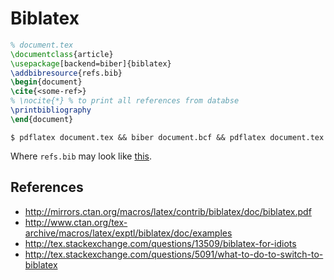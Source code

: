 # Biblatex

```tex
% document.tex
\documentclass{article}
\usepackage[backend=biber]{biblatex}
\addbibresource{refs.bib}
\begin{document}
\cite{<some-ref>}
% \nocite{*} % to print all references from databse
\printbibliography
\end{document}
```

```
$ pdflatex document.tex && biber document.bcf && pdflatex document.tex
```

Where `refs.bib` may look like [this](http://ctan.space-pro.be/tex-archive/macros/latex/contrib/biblatex/doc/examples/biblatex-examples.bib).

## References

- http://mirrors.ctan.org/macros/latex/contrib/biblatex/doc/biblatex.pdf
- http://www.ctan.org/tex-archive/macros/latex/exptl/biblatex/doc/examples
- http://tex.stackexchange.com/questions/13509/biblatex-for-idiots
- http://tex.stackexchange.com/questions/5091/what-to-do-to-switch-to-biblatex
